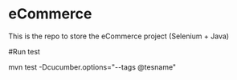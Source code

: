 # eCommerce
This is the repo to store the eCommerce project (Selenium + Java)

#Run test

mvn test -Dcucumber.options="--tags @tesname"
